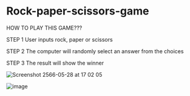# Rock-paper-scissors-game

HOW TO PLAY THIS GAME???

STEP 1 User inputs rock, paper or scissors

STEP 2 The computer will randomly select an answer from the choices

STEP 3 The result will show the winner

![Screenshot 2566-05-28 at 17 02 05](https://github.com/GibGyb/Rock-paper-scissors-game/assets/133682073/d21ce0c6-f14d-408e-bf15-92e4f6764c09)


![image](https://github.com/GibGyb/Rock-paper-scissors-game/assets/133682073/d29a9340-bf9f-46fc-a80c-e0a8f3dd1ba9)
